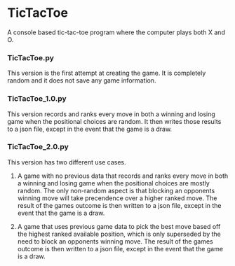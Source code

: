 # TicTacToe

A console based tic-tac-toe program where the computer plays both X and O.

### TicTacToe.py 

This version is the first attempt at creating the game. It is completely random and it does not save any game information.

### TicTacToe_1.0.py 

This version records and ranks every move in both a winning and losing game when the positional choices are random. It then writes those results to a json file, except in the event that the game is a draw.

### TicTacToe_2.0.py

This version has two different use cases. 

1. A game with no previous data that records and ranks every move in both a winning and losing game when the positional choices are mostly random. The only non-random aspect is that blocking an opponents winning move will take precendence over a higher ranked move. The result of the games outcome is then written to a json file, except in the event that the game is a draw.

2. A game that uses previous game data to pick the best move based off the highest ranked available position, which is only superseded by the need to block an opponents winning move. The result of the games outcome is then written to a json file, except in the event that the game is a draw.
